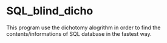 # SQL_blind_dicho

This program use the dichotomy alogrithm in order to find the contents/informations of SQL database in the fastest way.
